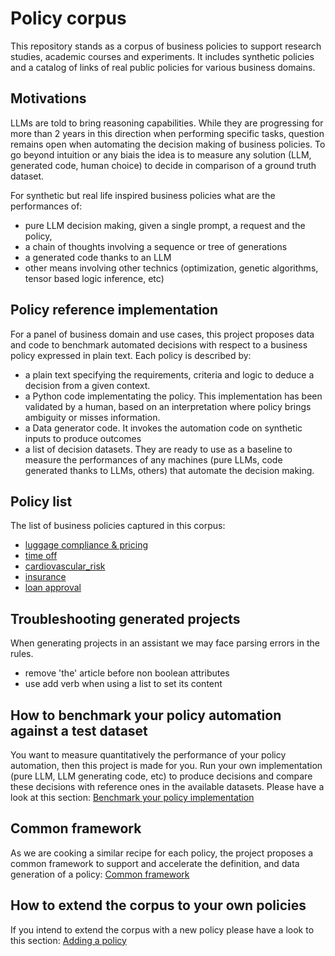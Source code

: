 # Policy corpus

This repository stands as a corpus of business policies to support research studies, academic courses and experiments.
It includes synthetic policies and a catalog of links of real public policies for various business domains.

## Motivations
LLMs are told to bring reasoning capabilities. While they are progressing for more than 2 years in this direction when performing specific tasks, question remains open when automating the decision making of business policies.
To go beyond intuition or any biais the idea is to measure any solution (LLM, generated code, human choice) to decide in comparison of a ground truth dataset.

For synthetic but real life inspired business policies what are the performances of:
- pure LLM decision making, given a single prompt, a request and the policy,
- a chain of thoughts involving a sequence or tree of generations
- a generated code thanks to an LLM
- other means involving other technics (optimization, genetic algorithms, tensor based logic inference, etc)

## Policy reference implementation
For a panel of business domain and use cases, this project proposes data and code to benchmark automated decisions with respect to a business policy expressed in plain text.
Each policy is described by:
- a plain text specifying the requirements, criteria and logic to deduce a decision from a given context.
- a Python code implementating the policy. This implementation has been validated by a human, based on an interpretation where policy brings ambiguity or misses information.
- a Data generator code. It invokes the automation code on synthetic inputs to produce outcomes
- a list of decision datasets. They are ready to use as a baseline to measure the performances of any machines (pure LLMs, code generated thanks to LLMs, others) that automate the decision making.  

## Policy list
The list of business policies captured in this corpus:
- [luggage compliance & pricing](luggage/luggage_policy.md)
- [time off](human-resources/acme_time_off.md)
- [cardiovascular_risk](healthcare/cardiovascular_risk/cardiovascular_risk.txt)
- [insurance](insurance/insurance_policy.md)
- [loan approval](loan/loan_policy.md)

## Troubleshooting generated projects
When generating projects in an assistant we may face parsing errors in the rules.
- remove 'the' article before non boolean attributes
- use add verb when using a list to set its content

## How to benchmark your policy automation against a test dataset
You want to measure quantitatively the performance of your policy automation, then this project is made for you.
Run your own implementation (pure LLM, LLM generating code, etc) to produce decisions and compare these decisions with reference ones in the available datasets.
Please have a look at this section: [Benchmark your policy implementation](benchmark_your_policy_automation_docs/README.md)

## Common framework
As we are cooking a similar recipe for each policy, the project proposes a common framework to support and accelerate the definition, and data generation of a policy: [Common framework](common/commons_descriptor.md)

## How to extend the corpus to your own policies
If you intend to extend the corpus with a new policy please have a look to this section: [Adding a policy](policy_corpus_extension_docs/README.md)


